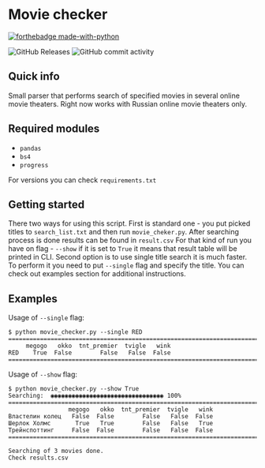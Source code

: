 # Movie checker

[![forthebadge made-with-python](http://ForTheBadge.com/images/badges/made-with-python.svg)](https://www.python.org/) 

![GitHub Releases](https://img.shields.io/github/downloads/mvrck96/1k_movie_checker/0.1/total?logo=release&style=flat-square) ![GitHub commit activity](https://img.shields.io/github/commit-activity/w/mvrck96/1k_movie_checker)


## Quick info
Small parser that performs search of specified movies in several online movie theaters. Right now works with Russian 
online movie theaters only.

## Required modules

- `pandas`
- `bs4`
- `progress`

For versions you can check `requirements.txt`



## Getting started

There two ways for using this script. First is standard one - you put picked titles to
`search_list.txt` and then run  `movie_cheker.py`. After searching process is done results can be found in `result.csv`
For that kind of run you have on flag - `--show` 
if it is set to `True` it means that result table will be printed in CLI. Second option is to use
single title search it is much faster. To perform it you need to put `--single` flag and specify the title.
You can check out examples section for additional instructions.

## Examples

Usage of `--single` flag:

```shell script
$ python movie_checker.py --single RED
================================================================================
     megogo   okko  tnt_premier  tvigle   wink
RED    True  False        False   False  False
================================================================================
```

Usage of `--show` flag:

```shell script
$ python movie_checker.py --show True
Searching:  ◉◉◉◉◉◉◉◉◉◉◉◉◉◉◉◉◉◉◉◉◉◉◉◉◉◉◉◉◉◉◉◉ 100%
================================================================================
                 megogo   okko  tnt_premier  tvigle   wink
Властелин колец   False  False        False   False  False
Шерлок Холмс       True   True        False   False   True
Трейнспоттинг     False  False        False   False  False
================================================================================

Searching of 3 movies done.
Check results.csv
```
